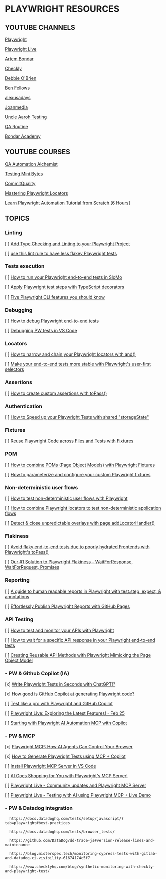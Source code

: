 # PLAYWRIGHT RESOURCES

## YOUTUBE CHANNELS
[Playwright](https://www.youtube.com/@Playwrightdev/videos)

[Playwright Live](https://www.youtube.com/@Playwrightdev/streams)

[Artem Bondar](https://www.youtube.com/@ArtemBondarQA/videos)

[Checkly](https://www.youtube.com/@ChecklyHQ/videos)

[Debbie O'Brien](https://www.youtube.com/@DebbieOBrien/videos)

[Ben Fellows](https://www.youtube.com/@benfellowsloop/videos)

[alexusadays](https://www.youtube.com/@alexusadays/videos)

[Joanmedia](https://www.youtube.com/@joanmedia/videos)

[Uncle Aaroh Testing](https://www.youtube.com/@UncleAarohTesting/videos)

[QA Routine](https://www.youtube.com/@QARoutine/videos)

[Bondar Academy](https://www.youtube.com/@BondarAcademy/videos)


## YOUTUBE COURSES
[QA Automation Alchemist](https://www.youtube.com/playlist?list=PLrdJJVHfLoxUOuZt9As22ECOZky-mCyP-)

[Testing Mini Bytes](https://www.youtube.com/playlist?list=PL9ok7C7Yn9A8UaOTZflfpvUYx1h9LwPm9)

[CommitQuality](https://www.youtube.com/playlist?list=PLXgRgGX8-5UVm9yioRY329rfcfy3MusiY)

[Mastering Playwright Locators](https://www.youtube.com/playlist?list=PLrdJJVHfLoxXwGFYOM-zGrbLgSYm64WBz)

[Learn Playwright Automation Tutorial from Scratch [6 Hours]](https://www.youtube.com/watch?v=wawbt1cATsk&t=24s)

## TOPICS

### Linting
[ ] [Add Type Checking and Linting to your Playwright Project](https://www.youtube.com/watch?v=3gT7LuzqOAk)

[ ] [use this lint rule to have less flakey Playwright tests](https://www.youtube.com/watch?v=qL2XU2mdwcY)

### Tests execution
[ ] [How to run your Playwright end-to-end tests in SloMo](https://www.youtube.com/watch?v=T7O4D78E2fY)

[ ] [Apply Playwright test steps with TypeScript decorators](https://www.youtube.com/watch?v=of1v9cycTdQ)

[ ] [Five Playwright CLI features you should know](https://www.youtube.com/watch?v=kw_8LXRSd10)

### Debugging
[ ] [How to debug Playwright end-to-end tests](https://www.youtube.com/watch?v=rhzrFiKfWwY)

[ ] [Debugging PW tests in VS Code](https://www.youtube.com/watch?v=tJF7UhA59Gc)

### Locators
[ ] [How to narrow and chain your Playwright locators with and()](https://www.youtube.com/watch?v=fNKDyvFtAfs)

[ ] [Make your end-to-end tests more stable with Playwright's user-first selectors](https://www.youtube.com/watch?v=9RJMNU4eNEc)

### Assertions
[ ] [How to create custom assertions with toPass()](https://www.youtube.com/watch?v=Fs-nM747TY4)

### Authentication
[ ] [How to Speed up your Playwright Tests with shared "storageState"](https://www.youtube.com/watch?v=nSHPCLUwwVk)

### Fixtures
[ ] [Reuse Playwright Code across Files and Tests with Fixtures](https://www.youtube.com/watch?v=2O7dyz6XO2s)

### POM
[ ] [How to combine POMs (Page Object Models) with Playwright Fixtures](https://www.youtube.com/watch?v=k488kAtT-Pw)

[ ] [How to parameterize and configure your custom Playwright fixtures](https://www.youtube.com/watch?v=rRmfYu8hlbw)

### Non-deterministic user flows
[ ] [How to test non-deterministic user flows with Playwright](https://www.youtube.com/watch?v=CFSa4Ka_4T8)

[ ] [How to combine Playwright locators to test non-deterministic application flows](https://www.youtube.com/watch?v=VTHJspr15Yc)

[ ] [Detect & close unpredictable overlays with page.addLocatorHandler()](https://www.youtube.com/watch?v=E8JLQoCDUcU)

### Flakiness
[ ] [Avoid flaky end-to-end tests due to poorly hydrated Frontends with Playwright's toPass()](https://www.youtube.com/watch?v=8g7FvoRToGo)

[ ] [Our #1 Solution to Playwright Flakiness - WaitForResponse, WaitForRequest, Promises](https://www.youtube.com/watch?v=pL0PUFdCg6w)

### Reporting
[ ] [A guide to human readable reports in Playwright with test.step, expect, & annotations](https://www.youtube.com/watch?v=o7hl_PcxuVw)

[ ] [Effortlessly Publish Playwright Reports with GitHub Pages](https://www.youtube.com/watch?v=F_nUVHBhrow)

### API Testing
[ ] [How to test and monitor your APIs with Playwright](https://www.youtube.com/watch?v=vuabXC46KkM)

[ ] [How to wait for a specific API response in your Playwright end-to-end tests](https://www.youtube.com/watch?v=5CER0dKweyw)

[ ] [Creating Reusable API Methods with Playwright Mimicking the Page Object Model](https://www.youtube.com/watch?v=Q2RlV08afNI)

### - PW & Github Copilot (IA)
[x] [Write Playwright Tests in Seconds with ChatGPT!?](https://www.youtube.com/watch?v=5AUbODEz6w0)

[x] [How good is GitHub Copilot at generating Playwright code?](https://www.youtube.com/watch?v=A41yo4ARbX0)

[ ] [Test like a pro with Playwright and GitHub Copilot](https://www.youtube.com/watch?v=rjbaIVOGfyo)

[ ] [Playwright Live: Exploring the Latest Features! - Feb 25](https://www.youtube.com/watch?v=NcSk9fOGEac)

[ ] [Starting with Playwright AI Automation MCP with Copilot](https://www.youtube.com/watch?v=lCTdBIF6oO8)

### - PW & MCP

[x] [Playwright MCP: How AI Agents Can Control Your Browser](https://www.youtube.com/watch?v=2716IUeCIQo)

[x] [How to Generate Playwright Tests using MCP + Copilot](https://www.youtube.com/watch?v=AaCj939XIQ4)

[ ] [Install Playwright MCP Server in VS Code](https://www.youtube.com/watch?v=cifdyJkKs04)

[ ] [AI Goes Shopping for You with Playwright's MCP Server!](https://www.youtube.com/watch?v=r3PzUlbfMXA)

[ ] [Playwright Live - Community updates and Playwright MCP Server](https://www.youtube.com/watch?v=P-JVscQW5AE)

[ ] [Playwright Live - Testing with AI using Playwright MCP + Live Demo](https://www.youtube.com/watch?v=CNzg1aPwrKI)

### - PW & Datadog integration

      https://docs.datadoghq.com/tests/setup/javascript/?tab=playwright#best-practices

      https://docs.datadoghq.com/tests/browser_tests/

      https://github.com/DataDog/dd-trace-js#version-release-lines-and-maintenance

      https://blog.misterspex.tech/monitoring-cypress-tests-with-gitlab-and-datadog-ci-visibility-61674174c5f7

      https://www.checklyhq.com/blog/synthetic-monitoring-with-checkly-and-playwright-test/
